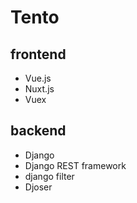# Tento

## frontend

- Vue.js
- Nuxt.js
- Vuex

## backend

- Django
- Django REST framework
- django filter
- Djoser
